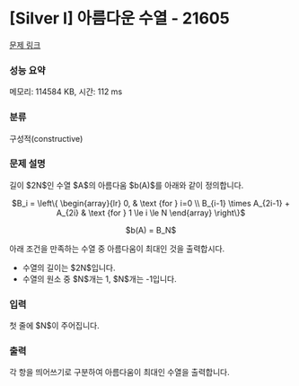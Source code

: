 # [Silver I] 아름다운 수열 - 21605 

[문제 링크](https://www.acmicpc.net/problem/21605) 

### 성능 요약

메모리: 114584 KB, 시간: 112 ms

### 분류

구성적(constructive)

### 문제 설명

<p>길이 $2N$인 수열 $A$의 아름다움 $b(A)$를 아래와 같이 정의합니다.</p>

<p style="text-align: center;">$B_i = \left\{ \begin{array}{lr} 0, & \text {for } i=0 \\ B_{i-1} \times A_{2i-1} + A_{2i} & \text {for } 1 \le i \le N \end{array} \right\}$</p>

<p style="text-align: center;">$b(A) = B_N$</p>

<p>아래 조건을 만족하는 수열 중 아름다움이 최대인 것을 출력합시다.</p>

<ul>
	<li>수열의 길이는 $2N$입니다.</li>
	<li>수열의 원소 중 $N$개는 1, $N$개는 -1입니다.</li>
</ul>

### 입력 

 <p>첫 줄에 $N$이 주어집니다.</p>

### 출력 

 <p>각 항을 띄어쓰기로 구분하여 아름다움이 최대인 수열을 출력합니다.</p>


